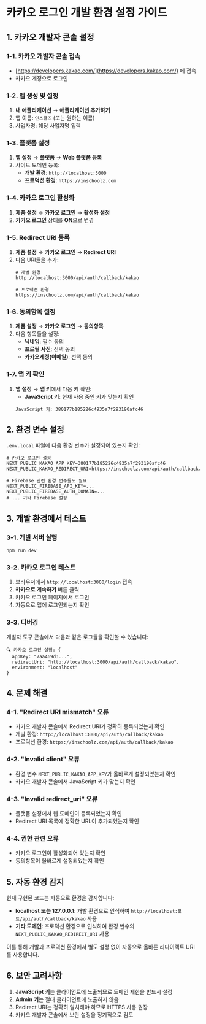 # 카카오 로그인 개발 환경 설정 가이드

## 1. 카카오 개발자 콘솔 설정

### 1-1. 카카오 개발자 콘솔 접속
- [https://developers.kakao.com/](https://developers.kakao.com/) 에 접속
- 카카오 계정으로 로그인

### 1-2. 앱 생성 및 설정
1. **내 애플리케이션** → **애플리케이션 추가하기**
2. 앱 이름: `인스쿨즈` (또는 원하는 이름)
3. 사업자명: 해당 사업자명 입력

### 1-3. 플랫폼 설정
1. **앱 설정** → **플랫폼** → **Web 플랫폼 등록**
2. 사이트 도메인 등록:
   - **개발 환경**: `http://localhost:3000`
   - **프로덕션 환경**: `https://inschoolz.com`

### 1-4. 카카오 로그인 활성화
1. **제품 설정** → **카카오 로그인** → **활성화 설정**
2. **카카오 로그인** 상태를 **ON**으로 변경

### 1-5. Redirect URI 등록
1. **제품 설정** → **카카오 로그인** → **Redirect URI**
2. 다음 URI들을 추가:
   ```
   # 개발 환경
   http://localhost:3000/api/auth/callback/kakao
   
   # 프로덕션 환경
   https://inschoolz.com/api/auth/callback/kakao
   ```

### 1-6. 동의항목 설정
1. **제품 설정** → **카카오 로그인** → **동의항목**
2. 다음 항목들을 설정:
   - **닉네임**: 필수 동의
   - **프로필 사진**: 선택 동의
   - **카카오계정(이메일)**: 선택 동의

### 1-7. 앱 키 확인
1. **앱 설정** → **앱 키**에서 다음 키 확인:
   - **JavaScript 키**: 현재 사용 중인 키가 맞는지 확인
   ```
   JavaScript 키: 380177b185226c4935a7f293190afc46
   ```

## 2. 환경 변수 설정

`.env.local` 파일에 다음 환경 변수가 설정되어 있는지 확인:

```env
# 카카오 로그인 설정
NEXT_PUBLIC_KAKAO_APP_KEY=380177b185226c4935a7f293190afc46
NEXT_PUBLIC_KAKAO_REDIRECT_URI=https://inschoolz.com/api/auth/callback/kakao

# Firebase 관련 환경 변수들도 필요
NEXT_PUBLIC_FIREBASE_API_KEY=...
NEXT_PUBLIC_FIREBASE_AUTH_DOMAIN=...
# ... 기타 Firebase 설정
```

## 3. 개발 환경에서 테스트

### 3-1. 개발 서버 실행
```bash
npm run dev
```

### 3-2. 카카오 로그인 테스트
1. 브라우저에서 `http://localhost:3000/login` 접속
2. **카카오로 계속하기** 버튼 클릭
3. 카카오 로그인 페이지에서 로그인
4. 자동으로 앱에 로그인되는지 확인

### 3-3. 디버깅
개발자 도구 콘솔에서 다음과 같은 로그들을 확인할 수 있습니다:
```
🔍 카카오 로그인 설정: {
  appKey: "7aa469d3...",
  redirectUri: "http://localhost:3000/api/auth/callback/kakao",
  environment: "localhost"
}
```

## 4. 문제 해결

### 4-1. "Redirect URI mismatch" 오류
- 카카오 개발자 콘솔에서 Redirect URI가 정확히 등록되었는지 확인
- 개발 환경: `http://localhost:3000/api/auth/callback/kakao`
- 프로덕션 환경: `https://inschoolz.com/api/auth/callback/kakao`

### 4-2. "Invalid client" 오류
- 환경 변수 `NEXT_PUBLIC_KAKAO_APP_KEY`가 올바르게 설정되었는지 확인
- 카카오 개발자 콘솔에서 JavaScript 키가 맞는지 확인

### 4-3. "Invalid redirect_uri" 오류
- 플랫폼 설정에서 웹 도메인이 등록되었는지 확인
- Redirect URI 목록에 정확한 URL이 추가되었는지 확인

### 4-4. 권한 관련 오류
- 카카오 로그인이 활성화되어 있는지 확인
- 동의항목이 올바르게 설정되었는지 확인

## 5. 자동 환경 감지

현재 구현된 코드는 자동으로 환경을 감지합니다:

- **localhost 또는 127.0.0.1**: 개발 환경으로 인식하여 `http://localhost:포트/api/auth/callback/kakao` 사용
- **기타 도메인**: 프로덕션 환경으로 인식하여 환경 변수의 `NEXT_PUBLIC_KAKAO_REDIRECT_URI` 사용

이를 통해 개발과 프로덕션 환경에서 별도 설정 없이 자동으로 올바른 리다이렉트 URI를 사용합니다.

## 6. 보안 고려사항

1. **JavaScript 키**는 클라이언트에 노출되므로 도메인 제한을 반드시 설정
2. **Admin 키**는 절대 클라이언트에 노출하지 않음
3. Redirect URI는 정확히 일치해야 하므로 HTTPS 사용 권장
4. 카카오 개발자 콘솔에서 보안 설정을 정기적으로 검토

